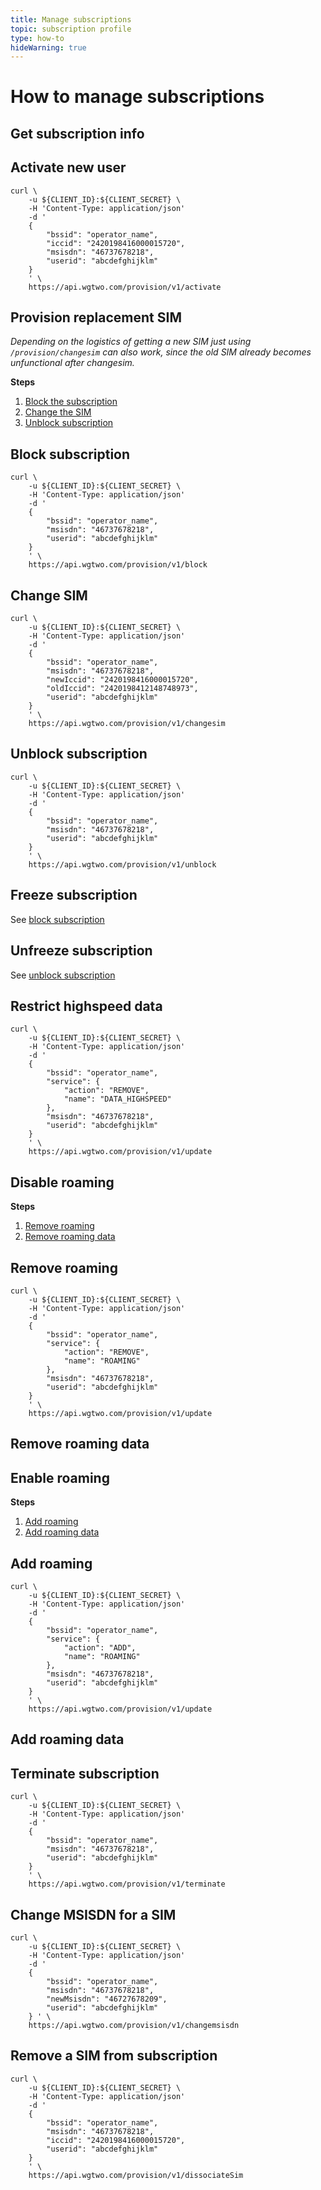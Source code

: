 ```yaml
---
title: Manage subscriptions
topic: subscription profile
type: how-to
hideWarning: true
---
```


# How to manage subscriptions

<DemoConfigurer />

## Get subscription info
<CodeSnippet
  curlOperator="https://github.com/working-group-two/docs.wgtwo.com/blob/master/examples/curl/operator/provision/get-subscription-info.sh"
  :kotlinDeps="['rest']"
  kotlinOperator="https://github.com/working-group-two/docs.wgtwo.com/blob/master/examples/kotlin/operator/provision/src/main/kotlin/GetSubscriptionInfo.kt"
  />

## Activate new user

```shell script
curl \
    -u ${CLIENT_ID}:${CLIENT_SECRET} \
    -H 'Content-Type: application/json'
    -d '
    {
        "bssid": "operator_name",
        "iccid": "2420198416000015720",
        "msisdn": "46737678218",
        "userid": "abcdefghijklm"
    }
    ' \
    https://api.wgtwo.com/provision/v1/activate
```

## Provision replacement SIM

_Depending on the logistics of getting a new SIM just using `/provision/changesim` can also work,
since the old SIM already becomes unfunctional after changesim._

**Steps**

1. [Block the subscription](#block-subscription)
2. [Change the SIM](#change-sim)
3. [Unblock subscription](#unblock-subscription)

## Block subscription

```shell script
curl \
    -u ${CLIENT_ID}:${CLIENT_SECRET} \
    -H 'Content-Type: application/json'
    -d '
    {
        "bssid": "operator_name",
        "msisdn": "46737678218",
        "userid": "abcdefghijklm"
    }
    ' \
    https://api.wgtwo.com/provision/v1/block
```

## Change SIM

```shell script
curl \
    -u ${CLIENT_ID}:${CLIENT_SECRET} \
    -H 'Content-Type: application/json'
    -d '
    {
        "bssid": "operator_name",
        "msisdn": "46737678218",
        "newIccid": "2420198416000015720",
        "oldIccid": "2420198412148748973",
        "userid": "abcdefghijklm"
    }
    ' \
    https://api.wgtwo.com/provision/v1/changesim
```

## Unblock subscription

```shell script
curl \
    -u ${CLIENT_ID}:${CLIENT_SECRET} \
    -H 'Content-Type: application/json'
    -d '
    {
        "bssid": "operator_name",
        "msisdn": "46737678218",
        "userid": "abcdefghijklm"
    }
    ' \
    https://api.wgtwo.com/provision/v1/unblock
```

## Freeze subscription

See [block subscription](#block-subscription)

## Unfreeze subscription

See [unblock subscription](#unblock-subscription)

## Restrict highspeed data

```shell script
curl \
    -u ${CLIENT_ID}:${CLIENT_SECRET} \
    -H 'Content-Type: application/json'
    -d '
    {
        "bssid": "operator_name",
        "service": {
            "action": "REMOVE",
            "name": "DATA_HIGHSPEED"
        },
        "msisdn": "46737678218",
        "userid": "abcdefghijklm"
    }
    ' \
    https://api.wgtwo.com/provision/v1/update
```

## Disable roaming

**Steps**

1. [Remove roaming](#remove-roaming)
2. [Remove roaming data](#remove-roaming-data)

## Remove roaming

```shell script
curl \
    -u ${CLIENT_ID}:${CLIENT_SECRET} \
    -H 'Content-Type: application/json'
    -d '
    {
        "bssid": "operator_name",
        "service": {
            "action": "REMOVE",
            "name": "ROAMING"
        },
        "msisdn": "46737678218",
        "userid": "abcdefghijklm"
    }
    ' \
    https://api.wgtwo.com/provision/v1/update
```

## Remove roaming data
<CodeSnippet
  curlOperator="https://github.com/working-group-two/docs.wgtwo.com/blob/master/examples/curl/operator/provision/disable-roaming-data.sh"
  :kotlinDeps="['rest']"
  kotlinOperator="https://github.com/working-group-two/docs.wgtwo.com/blob/master/examples/kotlin/operator/provision/src/main/kotlin/DisableRoamingData.kt"
  />

## Enable roaming

**Steps**

1. [Add roaming](#add-roaming)
2. [Add roaming data](#add-roaming-data)

## Add roaming
```shell script
curl \
    -u ${CLIENT_ID}:${CLIENT_SECRET} \
    -H 'Content-Type: application/json'
    -d '
    {
        "bssid": "operator_name",
        "service": {
            "action": "ADD",
            "name": "ROAMING"
        },
        "msisdn": "46737678218",
        "userid": "abcdefghijklm"
    }
    ' \
    https://api.wgtwo.com/provision/v1/update
```

## Add roaming data

<GithubCode fileUrl="https://github.com/working-group-two/docs.wgtwo.com/blob/master/examples/kotlin/operator/provision/src/main/kotlin/EnableRoamingData.kt" language="kotlin" />

## Terminate subscription

```shell script
curl \
    -u ${CLIENT_ID}:${CLIENT_SECRET} \
    -H 'Content-Type: application/json'
    -d '
    {
        "bssid": "operator_name",
        "msisdn": "46737678218",
        "userid": "abcdefghijklm"
    }
    ' \
    https://api.wgtwo.com/provision/v1/terminate
```

## Change MSISDN for a SIM

```shell script
curl \
    -u ${CLIENT_ID}:${CLIENT_SECRET} \
    -H 'Content-Type: application/json'
    -d '
    {
        "bssid": "operator_name",
        "msisdn": "46737678218",
        "newMsisdn": "46727678209",
        "userid": "abcdefghijklm"
    } ' \
    https://api.wgtwo.com/provision/v1/changemsisdn
```

## Remove a SIM from subscription

```shell script
curl \
    -u ${CLIENT_ID}:${CLIENT_SECRET} \
    -H 'Content-Type: application/json'
    -d '
    {
        "bssid": "operator_name",
        "msisdn": "46737678218",
        "iccid": "2420198416000015720",
        "userid": "abcdefghijklm"
    }
    ' \
    https://api.wgtwo.com/provision/v1/dissociateSim
```
